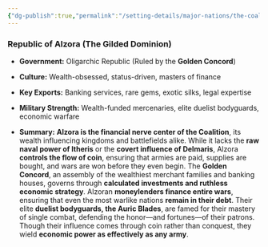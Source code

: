 ```yaml
---
{"dg-publish":true,"permalink":"/setting-details/major-nations/the-coalition-of-free-realms/allied-nations/alzora/"}
---
```


### **Republic of Alzora (The Gilded Dominion)**

- **Government:** Oligarchic Republic (Ruled by the **Golden Concord**)
    
- **Culture:** Wealth-obsessed, status-driven, masters of finance
    
- **Key Exports:** Banking services, rare gems, exotic silks, legal expertise
    
- **Military Strength:** Wealth-funded mercenaries, elite duelist bodyguards, economic warfare
    
- **Summary:** **Alzora is the financial nerve center of the Coalition**, its wealth influencing kingdoms and battlefields alike. While it lacks the **raw naval power of Itheris** or the **covert influence of Delmaris**, Alzora **controls the flow of coin**, ensuring that armies are paid, supplies are bought, and wars are won before they even begin. The **Golden Concord**, an assembly of the wealthiest merchant families and banking houses, governs through **calculated investments and ruthless economic strategy**. Alzoran **moneylenders finance entire wars**, ensuring that even the most warlike nations **remain in their debt**. Their elite **duelist bodyguards, the Auric Blades**, are famed for their mastery of single combat, defending the honor—and fortunes—of their patrons. Though their influence comes through coin rather than conquest, they wield **economic power as effectively as any army**.